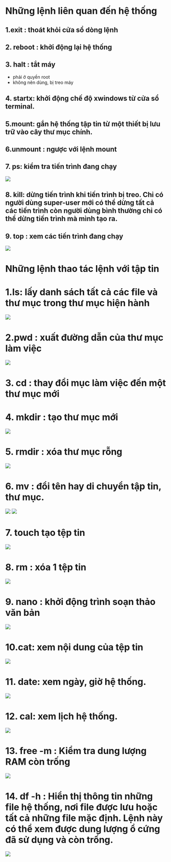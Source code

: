 # Những lệnh liên quan đến hệ thống
## 1.exit : thoát khỏi cửa sổ dòng lệnh
## 2. reboot : khởi động lại hệ thống 
## 3. halt : tắt máy
+ phải ở quyền root
+ không nên dùng, bị treo máy
##  4. startx: khởi động chế độ xwindows từ cửa sổ terminal.
## 5.mount: gắn hệ thống tập tin từ một thiết bị lưu trữ vào cây thư mục chính.
## 6.unmount : ngược với lệnh mount
## 7. ps: kiểm tra tiến trình đang chạy
<img src="img/1.PNG">

## 8. kill: dừng tiến trình khi tiến trình bị treo. Chỉ có người dùng super-user mới có thể dừng tất cả các tiến trình còn người dùng bình thường chỉ có thể dừng tiến trình mà mình tạo ra. 
## 9. top : xem các tiến trình đang chạy
<img src="img/2.PNG">
 
 # Những lệnh thao tác lệnh với tập tin
 # 1.ls: lấy danh sách tất cả các file và thư mục trong thư mục hiện hành
 <img src="img/3.PNG">
 
 # 2.pwd : xuất đường dẫn của thư mục làm việc
  <img src="img/4.PNG">

# 3. cd : thay đổi mục làm việc đến một thư mục mới
# 4. mkdir : tạo thư mục mới
 <img src="img/5.PNG">

# 5. rmdir : xóa thư mục rỗng  
 <img src="img/6.PNG">

# 6. mv : đổi tên hay di chuyển tập tin, thư mục.
 <img src="img/7.PNG">
 <img src="img/8.PNG">

# 7. touch tạo tệp tin 
 <img src="img/9.PNG">

# 8. rm : xóa 1 tệp tin

 <img src="img/10.PNG">

# 9. nano : khởi động trình soạn thảo văn bản
 <img src="img/11.PNG">

# 10.cat: xem nội dung của tệp tin
 <img src="img/12.PNG">

# 11. date: xem ngày, giờ hệ thống.
 <img src="img/13.PNG">

# 12. cal: xem lịch hệ thống.
 <img src="img/14.PNG">

# 13. free -m : Kiểm tra dung lượng RAM còn trống
 <img src="img/15.PNG">

# 14. df -h : Hiển thị thông tin những file hệ thống, nơi file được lưu hoặc tất cả những file mặc định. Lệnh này có thể xem được dung lượng ổ cứng đã sử dụng và còn trống.
 <img src="img/16.PNG">
 



 







